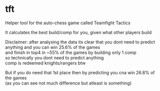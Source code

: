 # tft
Helper tool for the auto-chess game called Teamfight Tactics


It calculates the best build/comp for you, given what other players build  

Disclaimer: 
after analysing the data its clear that you dont need to predict anything and you can win 25.6% of the games  
and finish in top4 in ~55% of the games by building only 1 comp  
so technically you dont need to predict anything  
comp is redeemed knights/rangers btw  

But if you do need that 1st place then by predicting you cna win 26.8% of the games   
(as you can see not much difference but atleast is something)   
